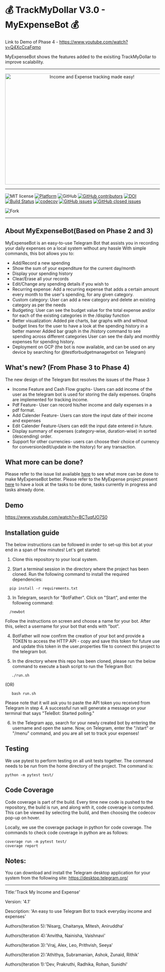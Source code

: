 # 💰 TrackMyDollar V3.0 - MyExpenseBot 💰

Link to Demo of Phase 4 - https://www.youtube.com/watch?v=Q4XcCcaFqmo

MyExpenseBot shows the features added to the exisiting TrackMyDollar to improve scalability.
<hr>
<p align="center">
<a><img  height=360 width=550 
  src="https://github.com/nainisha-b/MyExpenseBot/blob/main/docs/Tracking_income_and_expenses.png" alt="Income and Expense tracking made easy!"></a>
</p>
<hr>

![MIT license](https://img.shields.io/badge/License-MIT-green.svg)
[![Platform](https://img.shields.io/badge/Platform-Telegram-blue)](https://desktop.telegram.org/)
![GitHub](https://img.shields.io/badge/Language-Python-blue.svg)
[![GitHub contributors](https://img.shields.io/github/contributors/nainisha-b/MyExpenseBot)](https://github.com/nainisha-b/MyExpenseBot/graphs/contributors)
[![DOI](https://zenodo.org/badge/414661894.svg)](https://zenodo.org/badge/latestdoi/414661894)
[![Build Status](https://app.travis-ci.com/sak007/MyDollarBot-BOTGo.svg?branch=main)](https://app.travis-ci.com/github/sak007/MyDollarBot-BOTGo)
[![codecov](https://codecov.io/gh/sak007/MyDollarBot-BOTGo/branch/main/graph/badge.svg?token=5AYMR8MNMP)](https://codecov.io/gh/sak007/MyDollarBot-BOTGo)
[![GitHub issues](https://img.shields.io/github/issues/nainisha-b/MyExpenseBot)](https://github.com/nainisha-b/MyExpenseBot/issues?q=is%3Aopen+is%3Aissue)
[![GitHub closed issues](https://img.shields.io/github/issues-closed/nainisha-b/MyExpenseBot)](https://github.com/nainisha-b/MyExpenseBot/issues?q=is%3Aissue+is%3Aclosed)

![Fork](https://img.shields.io/github/forks/nainisha-b/MyExpenseBot?style=social)
<hr>

## About MyExpenseBot(Based on Phase 2 and 3)

MyExpenseBot is an easy-to-use Telegram Bot that assists you in recording your daily expenses on a local system without any hassle 
With simple commands, this bot allows you to:
- Add/Record a new spending
- Show the sum of your expenditure for the current day/month
- Display your spending history
- Clear/Erase all your records
- Edit/Change any spending details if you wish to
- Recurring expense:
  Add a recurring expense that adds a certain amount every month to the user's spending, for any given category.
- Custom category:
  User can add a new category and delete an existing category as per the needs
- Budgeting:
  User can see the budget value for the total expense and/or for each of the existing categories in the /display function
- Better visualization:
  Added pie charts, bar graphs with and without budget lines for the user to have a look at the spending history in a better manner
  Added bar graph in the /history command to see spending across different categories
  User can see the daily and monthly expenses for spending history.
- Deployment on GCP (the bot is now available, and can be used on any device by searching for @testforbudgetmanagerbot on Telegram) 

## What's new? (From Phase 3 to Phase 4)
The new design of the Telegram Bot resolves the issues of the Phase 3
- Income Feature and Cash Flow graphs- Users can add income of the user as the telegram bot is used for storing the daily expenses. Graphs are implemented for tracking income.
- Pdf Feature- User can record his/her income and daily expenses in a pdf format.
- Add Calender Feature- Users can store the input date of their income and expenses
- Edit Calender Feature-Users can edit the input date entered in future.
- Display summary of expenses (category-wise, duration-wise) in sorted (descending) order.
- Support for other currencies- users can choose their choice of currency for conversion(edit/update in the history) for any transaction.

## What more can be done?
Please refer to the issue list available [here]([https://github.com/orgs/NCSU-Group70-CSC505-SE-Fall-23/projects/1/views/1]) to see what more can be done to make MyExpenseBot better. Please refer to the MyExpense project present [here](https://github.com/users/nainisha-b/projects/1) to have a look at the tasks to be done, tasks currently in progress and tasks already done.


## Demo

https://www.youtube.com/watch?v=BCTuqfJO7S0

## Installation guide

The below instructions can be followed in order to set-up this bot at your end in a span of few minutes! Let's get started:

1. Clone this repository to your local system.

2. Start a terminal session in the directory where the project has been cloned. Run the following command to install the required dependencies:
```
  pip install -r requirements.txt
```

3. In Telegram, search for "BotFather". Click on "Start", and enter the following command:
```
  /newbot
```
Follow the instructions on screen and choose a name for your bot. After this, select a username for your bot that ends with "bot".

4. BotFather will now confirm the creation of your bot and provide a TOKEN to access the HTTP API - copy and save this token for future use and update this token in the user.properties file to connect this project to the telegram bot.

5. In the directory where this repo has been cloned, please run the below command to execute a bash script to run the Telegram Bot:
```
   ./run.sh
```
(OR)
```
   bash run.sh
```
Please note that it will ask you to paste the API token you received from Telegram in step 4.
A successful run will generate a message on your terminal that says "TeleBot: Started polling." 

6. In the Telegram app, search for your newly created bot by entering the username and open the same. Now, on Telegram, enter the "/start" or "/menu" command, and you are all set to track your expenses!

## Testing

We use pytest to perform testing on all unit tests together. The command needs to be run from the home directory of the project. The command is:
```
python -m pytest test/
```

## Code Coverage

Code coverage is part of the build. Every time new code is pushed to the repository, the build is run, and along with it, code coverage is computed. This can be viewed by selecting the build, and then choosing the codecov pop-up on hover.

Locally, we use the coverage package in python for code coverage. The commands to check code coverage in python are as follows:

```
coverage run -m pytest test/
coverage report
```

## Notes:
You can download and install the Telegram desktop application for your system from the following site: https://desktop.telegram.org/


<hr>
<p>Title:'Track My Income and Expense'</p>
<p>Version: '4.1'</p>
<p>Description: 'An easy to use Telegram Bot to track everyday income and expenses'</p>
<p>Authors(Iteration 5):'Nisarg, Chaitanya, Mitesh, Aniruddha'</p>
<p>Authors(Iteration 4):'Anvitha, Nainisha, Vaishnavi'</p>
<p>Authors(Iteration 3):'Vraj, Alex, Leo, Prithvish, Seeya'</p>
<p>Authors(Iteration 2):'Athithya, Subramanian, Ashok, Zunaid, Rithik'</p>
<p>Authors(Iteration 1):'Dev, Prakruthi, Radhika, Rohan, Sunidhi'</p>

